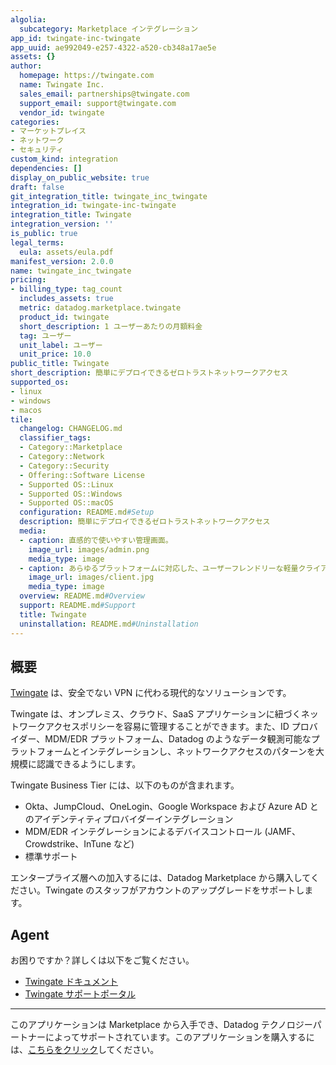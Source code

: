 ```yaml
---
algolia:
  subcategory: Marketplace インテグレーション
app_id: twingate-inc-twingate
app_uuid: ae992049-e257-4322-a520-cb348a17ae5e
assets: {}
author:
  homepage: https://twingate.com
  name: Twingate Inc.
  sales_email: partnerships@twingate.com
  support_email: support@twingate.com
  vendor_id: twingate
categories:
- マーケットプレイス
- ネットワーク
- セキュリティ
custom_kind: integration
dependencies: []
display_on_public_website: true
draft: false
git_integration_title: twingate_inc_twingate
integration_id: twingate-inc-twingate
integration_title: Twingate
integration_version: ''
is_public: true
legal_terms:
  eula: assets/eula.pdf
manifest_version: 2.0.0
name: twingate_inc_twingate
pricing:
- billing_type: tag_count
  includes_assets: true
  metric: datadog.marketplace.twingate
  product_id: twingate
  short_description: 1 ユーザーあたりの月額料金
  tag: ユーザー
  unit_label: ユーザー
  unit_price: 10.0
public_title: Twingate
short_description: 簡単にデプロイできるゼロトラストネットワークアクセス
supported_os:
- linux
- windows
- macos
tile:
  changelog: CHANGELOG.md
  classifier_tags:
  - Category::Marketplace
  - Category::Network
  - Category::Security
  - Offering::Software License
  - Supported OS::Linux
  - Supported OS::Windows
  - Supported OS::macOS
  configuration: README.md#Setup
  description: 簡単にデプロイできるゼロトラストネットワークアクセス
  media:
  - caption: 直感的で使いやすい管理画面。
    image_url: images/admin.png
    media_type: image
  - caption: あらゆるプラットフォームに対応した、ユーザーフレンドリーな軽量クライアントアプリ。
    image_url: images/client.jpg
    media_type: image
  overview: README.md#Overview
  support: README.md#Support
  title: Twingate
  uninstallation: README.md#Uninstallation
---
```


<!--  SOURCED FROM https://github.com/DataDog/marketplace -->


## 概要
[Twingate](https://twingate.com) は、安全でない VPN に代わる現代的なソリューションです。

Twingate は、オンプレミス、クラウド、SaaS アプリケーションに紐づくネットワークアクセスポリシーを容易に管理することができます。また、ID プロバイダー、MDM/EDR プラットフォーム、Datadog のようなデータ観測可能なプラットフォームとインテグレーションし、ネットワークアクセスのパターンを大規模に認識できるようにします。

Twingate Business Tier には、以下のものが含まれます。

- Okta、JumpCloud、OneLogin、Google Workspace および Azure AD とのアイデンティティプロバイダーインテグレーション
- MDM/EDR インテグレーションによるデバイスコントロール (JAMF、Crowdstrike、InTune など)
- 標準サポート

エンタープライズ層への加入するには、Datadog Marketplace から購入してください。Twingate のスタッフがアカウントのアップグレードをサポートします。

## Agent
お困りですか？詳しくは以下をご覧ください。
* [Twingate ドキュメント](https://www.twingate.com/docs/)
* [Twingate サポートポータル](https://help.twingate.com/)

---
このアプリケーションは Marketplace から入手でき、Datadog テクノロジーパートナーによってサポートされています。このアプリケーションを購入するには、<a href="https://app.datadoghq.com/marketplace/app/twingate-inc-twingate" target="_blank">こちらをクリック</a>してください。